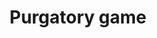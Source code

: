 ---
title: "Purgatory game"
tags: [Unreal, C++]
description: A "Baseplate" for a Roguelike game
github_url: https://github.com/JoshuaHartop/Purgatory_game
---